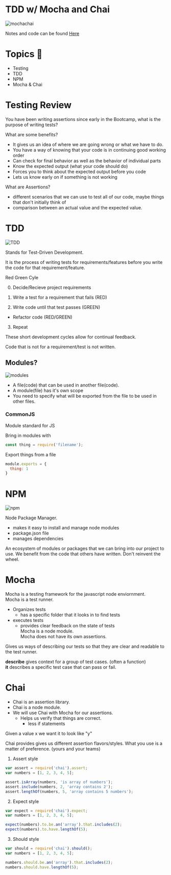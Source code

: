 # TDD w/ Mocha and Chai
![mochachai](https://raw.githubusercontent.com/tborsa/lectures/master/week2/day1/assets/mochachai.gif)

Notes and code can be found [Here](https://github.com/tborsa/lectures/tree/master/week2/day1)

# Topics 📢
- Testing
- TDD
- NPM
- Mocha & Chai


# Testing Review

You have been writing assertions since early in the Bootcamp, what is the purpose of writing tests?

What are some benefits?

- It gives us an idea of where we are going wrong or what we have to do.
- You have a way of knowing that your code is in continuing good working order
- Can check for final behavior as well as the behavior of individual parts
- Know the expected output (what your code should do)
- Forces you to think about the expected output before you code
- Lets us know early on if something is not working

What are Assertions?

- different scenarios that we can use to test all of our code, maybe things that don't initially think of
- comparison between an actual value and the expected value. 


# TDD

![TDD](https://raw.githubusercontent.com/tborsa/lectures/master/week2/day1/assets/TDD.png)

Stands for Test-Driven Development. 

It is the process of writing tests for requirements/features before you write the code for that requirement/feature. 

Red Green Cyle

0. Decide/Recieve project requirements

1. Write a test for a requirement that fails (RED)  
2. Write code until that test passes (GREEN)  
  - Refactor code (RED/GREEN)  
3. Repeat  

These short development cycles allow for continual feedback.

Code that is not for a requirement/test is not written. 

## Modules?

![modules](https://raw.githubusercontent.com/tborsa/lectures/master/week2/day1/assets/modules.png)

- A file(code) that can be used in another file(code).  
- A module(file) has it's own scope  
- You need to specify what will be exported from the file to be used in other files.  

### CommonJS

Module standard for JS

Bring in modules with

```js
const thing = require('filename');
```

Export things from a file

```js
module.exports = {
  thing: 1
}
```

# NPM  
![npm](https://raw.githubusercontent.com/tborsa/lectures/master/week2/day1/assets/npm.png)

Node Package Manager.  
- makes it easy to install and manage node modules  
- package.json file  
- manages dependencies  

An ecosystem of modules or packages that we can bring into our project to use. 
We benefit from the code that others have written. Don't reinvent the wheel. 

# Mocha

Mocha is a testing framework for the javascript node enviornment.   
Mocha is a test runner.   
  - Organizes tests  
    - has a specific folder that it looks in to find tests  
  - executes tests  
    - provides clear feedback on the state of tests  
Mocha is a node module.  
Mocha does not have its own assertions.   

Gives us ways of describing our tests so that they are clear and readable to the test runner. 

__describe__ gives context for a group of test cases. (often a function)  
__it__ describes a specific test case that can pass or fail. 


# Chai 

- Chai is an assertion library.   
- Chai is a node module.  
- We will use Chai with Mocha for our assertions.   
  - Helps us verify that things are correct.   
    - less if statements  

Given a value x we want it to look like "y"

Chai provides gives us different assertion flavors/styles. What you use is a matter of preference. (yours and your teams)

1. Assert style  
```js   
var assert = require('chai').assert;
var numbers = [1, 2, 3, 4, 5];

assert.isArray(numbers, 'is array of numbers');
assert.include(numbers, 2, 'array contains 2');
assert.lengthOf(numbers, 5, 'array contains 5 numbers');
```
2. Expect style  
```js  
var expect = require('chai').expect;
var numbers = [1, 2, 3, 4, 5];

expect(numbers).to.be.an('array').that.includes(2);
expect(numbers).to.have.lengthOf(5);
```
3. Should style  
```js 
var should = require('chai').should();
var numbers = [1, 2, 3, 4, 5];

numbers.should.be.an('array').that.includes(2);
numbers.should.have.lengthOf(5);
```


